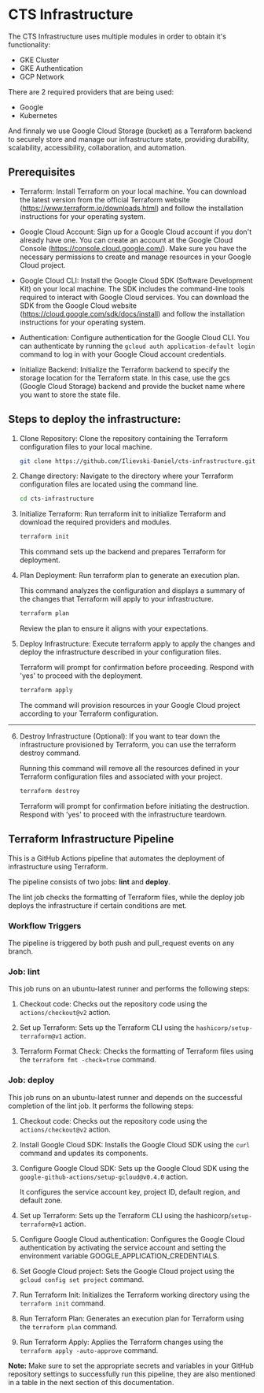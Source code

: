 # CTS Infrastructure

The CTS Infrastructure uses multiple modules in order to obtain it's functionality:

- GKE Cluster
- GKE Authentication
- GCP Network

There are 2 required providers that are being used:

- Google
- Kubernetes

And finnaly we use Google Cloud Storage (bucket) as a Terraform backend to securely store and manage our infrastructure state, providing durability, scalability, accessibility, collaboration, and automation.

## Prerequisites

- Terraform: Install Terraform on your local machine. You can download the latest version from the official Terraform website (https://www.terraform.io/downloads.html) and follow the installation instructions for your operating system.

- Google Cloud Account: Sign up for a Google Cloud account if you don't already have one. You can create an account at the Google Cloud Console (https://console.cloud.google.com/). Make sure you have the necessary permissions to create and manage resources in your Google Cloud project.

- Google Cloud CLI: Install the Google Cloud SDK (Software Development Kit) on your local machine. The SDK includes the command-line tools required to interact with Google Cloud services. You can download the SDK from the Google Cloud website (https://cloud.google.com/sdk/docs/install) and follow the installation instructions for your operating system.

- Authentication: Configure authentication for the Google Cloud CLI. You can authenticate by running the ```gcloud auth application-default login``` command to log in with your Google Cloud account credentials.

- Initialize Backend: Initialize the Terraform backend to specify the storage location for the Terraform state. In this case, use the gcs (Google Cloud Storage) backend and provide the bucket name where you want to store the state file.

## Steps to deploy the infrastructure:

1. Clone Repository: Clone the repository containing the Terraform configuration files to your local machine.

    ```sh
    git clone https://github.com/Ilievski-Daniel/cts-infrastructure.git
    ```
2. Change directory: Navigate to the directory where your Terraform configuration files are located using the command line. 

    ```sh
    cd cts-infrastructure
    ```

3. Initialize Terraform: Run terraform init to initialize Terraform and download the required providers and modules.

    ```sh
    terraform init
    ```

    This command sets up the backend and prepares Terraform for deployment.

4. Plan Deployment: Run terraform plan to generate an execution plan. 

    This command analyzes the configuration and displays a summary of the changes that Terraform will apply to your infrastructure.

    ```sh
    terraform plan
    ```

    Review the plan to ensure it aligns with your expectations.

5. Deploy Infrastructure: Execute terraform apply to apply the changes and deploy the infrastructure described in your configuration files. 
    
    Terraform will prompt for confirmation before proceeding. Respond with 'yes' to proceed with the deployment.

    ```sh
    terraform apply
    ```

    The command will provision resources in your Google Cloud project according to your Terraform configuration.
---
6. Destroy Infrastructure (Optional): If you want to tear down the infrastructure provisioned by Terraform, you can use the terraform destroy command. 

    Running this command will remove all the resources defined in your Terraform configuration files and associated with your project. 

    ```sh
    terraform destroy
    ```

    Terraform will prompt for confirmation before initiating the destruction. Respond with 'yes' to proceed with the infrastructure teardown.

## Terraform Infrastructure Pipeline

This is a GitHub Actions pipeline that automates the deployment of infrastructure using Terraform. 

The pipeline consists of two jobs: <b>lint</b> and <b>deploy</b>. 

The lint job checks the formatting of Terraform files, while the deploy job deploys the infrastructure if certain conditions are met.

### Workflow Triggers
The pipeline is triggered by both push and pull_request events on any branch.

### Job: lint

This job runs on an ubuntu-latest runner and performs the following steps:

1. Checkout code: Checks out the repository code using the ```actions/checkout@v2``` action.

2. Set up Terraform: Sets up the Terraform CLI using the ```hashicorp/setup-terraform@v1``` action.

3. Terraform Format Check: Checks the formatting of Terraform files using the ```terraform fmt -check=true``` command.

### Job: deploy

This job runs on an ubuntu-latest runner and depends on the successful completion of the lint job. It performs the following steps:

1. Checkout code: Checks out the repository code using the ```actions/checkout@v2``` action.

2. Install Google Cloud SDK: Installs the Google Cloud SDK using the ```curl``` command and updates its components.

3. Configure Google Cloud SDK: Sets up the Google Cloud SDK using the ```google-github-actions/setup-gcloud@v0.4.0``` action. 

    It configures the service account key, project ID, default region, and default zone.

4. Set up Terraform: Sets up the Terraform CLI using the hashicorp/```setup-terraform@v1``` action.

5. Configure Google Cloud authentication: Configures the Google Cloud authentication by activating the service account and setting the environment variable GOOGLE_APPLICATION_CREDENTIALS.

6. Set Google Cloud project: Sets the Google Cloud project using the ```gcloud config set project``` command.

7. Run Terraform Init: Initializes the Terraform working directory using the ```terraform init``` command.

8. Run Terraform Plan: Generates an execution plan for Terraform using the ```terraform plan``` command.

9. Run Terraform Apply: Applies the Terraform changes using the ```terraform apply -auto-approve``` command.

<b>Note:</b> Make sure to set the appropriate secrets and variables in your GitHub repository settings to successfully run this pipeline, they are also mentioned in a table in the next section of this documentation.
